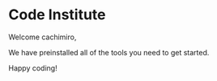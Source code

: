 # Code Institute

Welcome cachimiro,

We have preinstalled all of the tools you need to get started.

Happy coding!